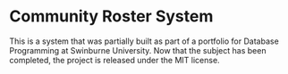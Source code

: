 Community Roster System
=======================

This is a system that was partially built as part of a portfolio for Database Programming at Swinburne University. Now that the subject has been completed, the project is released under the MIT license.
